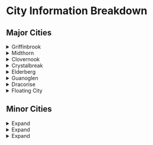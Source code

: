 # City Information Breakdown

## Major Cities

<details>
<summary>Griffinbrook</summary>

# Griffinbrook

_Quick Glance_

> Population: ~56,000  
> Home of **Lord Ashcroft**, ruler of Eirial  
> Home of Eirial's Military
> Religiously diverse  
> Racially diverse  
> Home to all major guilds

![Griffinbrook - Capital City](../maps/Griffinbrook/Griffinbrook.png)

### Social

### Political

### Economic

### Religious

### Military

</details>

<details>
<summary>Midthorn</summary>

# Midthorn

_Quick Glance_

> Population: ~32,000

![Midthorn](../maps/Midthorn/Midthorn.jpg)

### Social

### Political

### Economic

### Religious

### Military

</details>

<details>
<summary>Clovernook</summary>

# Clovernook

_Quick Glance_

> Population: ~56,000  
> Home of **Lord Ashcroft**, ruler of Eirial  
> Home of Eirial's Military
> Religiously diverse  
> Home to all major guilds

![Clovernook](../maps/Clovernook/Clovernook.jpg)

### Social

### Political

### Economic

### Religious

### Military

</details>

<details>
<summary>Crystalbreak</summary>

# Crystalbreak

_Quick Glance_

> Population: ~56,000  
> Home of **Lord Ashcroft**, ruler of Eirial  
> Home of Eirial's Military
> Religiously diverse  
> Home to all major guilds

![Crystalbreak](../maps/Crystalbreak/Crystalbreak2.jpg)

### Social

### Political

### Economic

### Religious

### Military

</details>

<details>
<summary>Elderberg</summary>

# Elderberg

_Quick Glance_

> Population: ~56,000  
> Home of **Lord Ashcroft**, ruler of Eirial  
> Home of Eirial's Military
> Religiously diverse  
> Home to all major guilds

![Elderberg](../maps/Elderberg/Elderberg.png)

### Social

### Political

### Economic

### Religious

### Military

</details>

<details>
<summary>Guanoglen</summary>

# Guanoglen

_Quick Glance_

> Population: ~56,000  
> Home of **Lord Ashcroft**, ruler of Eirial  
> Home of Eirial's Military
> Religiously diverse  
> Home to all major guilds

![Guanoglen](../maps/Guanoglen/Guanoglen.png)

### Social

### Political

### Economic

### Religious

### Military

</details>

<details>
<summary>Dracorise</summary>

# Dracorise

_Quick Glance_

> Population: ~56,000  
> Home of **Lord Ashcroft**, ruler of Eirial  
> Home of Eirial's Military
> Religiously diverse  
> Home to all major guilds

![Dracorise](../maps/Dracorise/Griffinhook.png)

### Social

### Political

### Economic

### Religious

### Military

</details>

<details>
<summary>Floating City</summary>

# Floating City

_Quick Glance_

> Population: ~56,000  
> Home of **Lord Ashcroft**, ruler of Eirial  
> Home of Eirial's Military
> Religiously diverse  
> Home to all major guilds

![Floating City](../maps/FloatingCity/FloatingCity.jpg)

### Social

### Political

### Economic

### Religious

### Military

</details>

## Minor Cities

<details>
<summary>Expand</summary>

</details>
<details>
<summary>Expand</summary>

</details>
<details>
<summary>Expand</summary>

</details>
